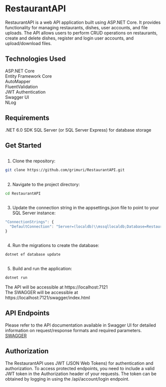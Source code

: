 # RestaurantAPI

RestaurantAPI is a web API application built using ASP.NET Core. It provides functionality for managing restaurants, dishes, user accounts, and file uploads. The API allows users to perform CRUD operations on restaurants, create and delete dishes, register and login user accounts, and upload/download files.
##
##
## Technologies Used

ASP.NET Core  
Entity Framework Core  
AutoMapper  
FluentValidation  
JWT Authentication  
Swagger UI  
NLog

##
##
## Requirements

.NET 6.0 SDK
SQL Server (or SQL Server Express) for database storage

##
##
## Get Started
##
1. Clone the repository:
```bash
git clone https://github.com/grimuri/RestaurantAPI.git
```
##
2. Navigate to the project directory:
```bash
cd RestaurantAPI
```
##
3. Update the connection string in the appsettings.json file to point to your SQL Server instance:
```javascript
"ConnectionStrings": {
  "DefaultConnection": "Server=(localdb)\\mssqllocaldb;Database=RestaurantDB;Trusted_Connection=True;MultipleActiveResultSets=true"
}
```
##
4. Run the migrations to create the database:
```bash
dotnet ef database update
```
##
5. Build and run the application:
```bash
dotnet run
```
The API will be accessible at https://localhost:7121  
The SWAGGER will be accessible at https://localhost:7121/swagger/index.html
##
##
## API Endpoints
Please refer to the API documentation available in Swagger UI for detailed information on request/response formats and required parameters.
[SWAGGER](https://restaurantsapi.azurewebsites.net/swagger/index.html)

##
##
## Authorization
The RestaurantAPI uses JWT (JSON Web Tokens) for authentication and authorization. To access protected endpoints, you need to include a valid JWT token in the Authorization header of your requests. The token can be obtained by logging in using the /api/account/login endpoint.
